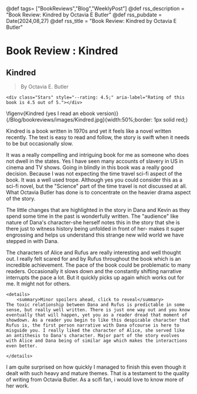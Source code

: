 @def tags= ["BookReviews","Blog","WeeklyPost"]
@def rss_description = "Book Review: Kindred by Octavia E Butler"
@def rss_pubdate = Date(2024,08,27)
@def rss_title = "Book Review: Kindred by Octavia E Butler"

# Book Review : Kindred
## Kindred

> By Octavia E. Butler
~~~
<div class="Stars" style="--rating: 4.5;" aria-label="Rating of this book is 4.5 out of 5."></div>
~~~

\figenv{Kindred (yes I read an ebook version)}{/Blog/bookreviews/images/Kindred.jpg}{width:50%;border: 1px solid red;}

Kindred is a book written in 1970s and yet it feels like a novel written recently. The text is easy to read and follow, the story is swift when it needs to be but occasionally slow. 

It was a really compelling and intriguing book for me as someone who does not dwell in the states. Yes I have seen many accounts of slavery in US in cinema and TV shows. Going in blindly in this book was a really good decision. Because I was not expecting the time travel sci-fi aspect of the book. It was a well used trope. Although yes you could consider this as a sci-fi novel, but the "Science" part of the time travel is not discussed at all. What Octavia Butler has done is to concentrate on the heavier drama aspect of the story.

The little changes that are highlighted in the story in Dana and Kevin as they spend some time in the past is wonderfully written. The "audience" like nature of Dana's character-she  herself notes this in the story that she is there just to witness history being unfolded in front of her- makes it super engrossing and helps us understand this strange new wild world we have stepped in with Dana. 

The characters of Alice and Rufus are really interesting and well thought out. I really felt scared for and by Rufus throughout the book which is an incredible achievement. The pace of the book could be problematic to many readers. Occasionally it slows down and the constantly shifting narrative interrupts the pace a lot. But it quickly picks up again which works out for me. It might not for others. 

~~~
<details>
    <summary>Minor spoilers ahead, click to reveal</summary>
The toxic relationship between Dana and Rufus is predictable in some sense, but really well written. There is just one way out and you know eventually that will happen, yet you as a reader dread that moment of showdown. As a reader you begin to like this despicable character that Rufus is, the first person narrative with Dana ofcourse is here to misguide you. I really liked the character of Alice, she served like an antithesis to Dana's character. Major part of the story evolves with Alice and Dana being of similar age which makes the interactions even better. 

</details>
~~~


I am quite surprised on how quickly I managed to finish this even though it dealt with such heavy and mature themes. That is a testament to the quality of writing from Octavia Butler. As a scifi fan, i would love to know more of her work. 